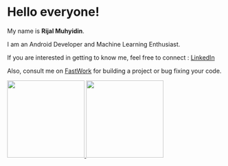 # Hello everyone! 

My name is **Rijal Muhyidin**.

I am an Android Developer and Machine Learning Enthusiast.

If you are interested in getting to know me, feel free to connect : [LinkedIn](https://www.linkedin.com/in/rijalmyd/)

Also, consult me on [FastWork](https://fastwork.id/user/rijalmyd) for building a project or bug fixing your code.

<p align="left">
  <a href="https://github.com/rijalmyd">
    <img height="180em" src="https://github-readme-stats-eight-theta.vercel.app/api?username=rijalmyd&show_icons=true&theme=algolia&include_all_commits=true&count_private=true"/>
    <img height="180em" src="https://github-readme-stats-eight-theta.vercel.app/api/top-langs/?username=rijalmyd&layout=compact&langs_count=8&theme=algolia"/>
  </a>
</p>
